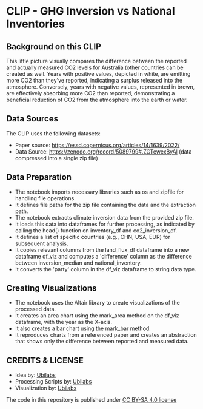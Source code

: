# CLIP - GHG Inversion vs National Inventories

## Background on this CLIP
This little picture visually compares the difference between the reported and actually measured CO2 levels for Australia (other countries can be created as well. Years with positive values, depicted in white, are emitting more CO2 than they've reported, indicating a surplus released into the atmosphere. Conversely, years with negative values, represented in brown, are effectively absorbing more CO2 than reported, demonstrating a beneficial reduction of CO2 from the atmosphere into the earth or water. 

## Data Sources
The CLIP uses the following datasets:
- Paper source: https://essd.copernicus.org/articles/14/1639/2022/ 
- Data Source: https://zenodo.org/record/5089799#.ZGTewexByAl (data compressed into a single zip file)

## Data Preparation
- The notebook imports necessary libraries such as os and zipfile for handling file operations.
- It defines file paths for the zip file containing the data and the extraction path.
- The notebook extracts climate inversion data from the provided zip file.
- It loads this data into dataframes for further processing, as indicated by calling the head() function on inventory_df and co2_inversion_df.
- It defines a list of specific countries (e.g., CHN, USA, EUR) for subsequent analysis.
- It copies relevant columns from the land_flux_df dataframe into a new dataframe df_viz and computes a 'difference' column as the difference between inversion_median and national_inventory.
- It converts the 'party' column in the df_viz dataframe to string data type.

## Creating Visualizations
- The notebook uses the Altair library to create visualizations of the processed data.
- It creates an area chart using the mark_area method on the df_viz dataframe, with the year as the X-axis.
- It also creates a bar chart using the mark_bar method.
- It reproduces charts from a referenced paper and creates an abstraction that shows only the difference between reported and measured data.

## CREDITS & LICENSE
- Idea by: [Ubilabs](https://www.ubilabs.com/)
- Processing Scripts by: [Ubilabs](https://www.ubilabs.com/)
- Visualization by: [Ubilabs](https://www.ubilabs.com/)

The code in this repository is published under [CC BY-SA 4.0 license](https://creativecommons.org/licenses/by-sa/4.0/)
